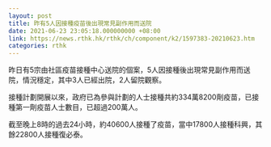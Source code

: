 ```yaml
---
layout: post
title: 昨有5人因接種疫苗後出現常見副作用而送院
date: 2021-06-23 23:05:18.000000000 +08:00
link: https://news.rthk.hk/rthk/ch/component/k2/1597383-20210623.htm
categories: rthk
---
```


昨日有5宗由社區疫苗接種中心送院的個案，5人因接種後出現常見副作用而送院，情況穩定，其中3人已經出院，2人留院觀察。

接種計劃開展以來，政府已為參與計劃的人士接種共約334萬8200劑疫苗，已接種第一劑疫苗人士數目，已超過200萬人。

截至晚上8時的過去24小時，約40600人接種了疫苗，當中17800人接種科興，其餘22800人接種復必泰。
